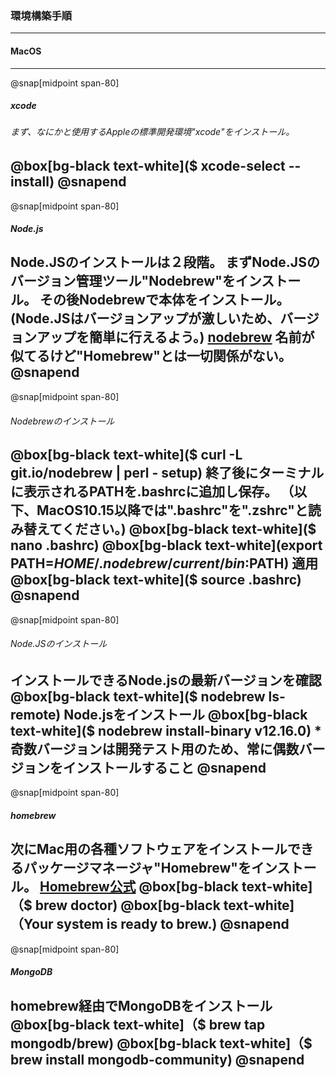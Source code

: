 ### 環境構築手順
---
#### MacOS
---
@snap[midpoint span-80]
##### xcode
###### まず、なにかと使用するAppleの標準開発環境"xcode"をインストール。
@box[bg-black text-white]($ xcode-select --install)
@snapend
---
@snap[midpoint span-80]
##### Node.js
Node.JSのインストールは２段階。
まずNode.JSのバージョン管理ツール"Nodebrew"をインストール。
その後Nodebrewで本体をインストール。
(Node.JSはバージョンアップが激しいため、バージョンアップを簡単に行えるよう。)
[nodebrew](https://github.com/hokaccha/nodebrew)
名前が似てるけど"Homebrew"とは一切関係がない。
@snapend
---
@snap[midpoint span-80]
###### Nodebrewのインストール
@box[bg-black text-white]($ curl -L git.io/nodebrew | perl - setup)
終了後にターミナルに表示されるPATHを.bashrcに追加し保存。
（以下、MacOS10.15以降では".bashrc"を".zshrc"と読み替えてください。)
@box[bg-black text-white]($ nano .bashrc)
@box[bg-black text-white](export PATH=$HOME/.nodebrew/current/bin:$PATH)
適用
@box[bg-black text-white]($ source .bashrc)
@snapend
---
@snap[midpoint span-80]
###### Node.JSのインストール
インストールできるNode.jsの最新バージョンを確認 
@box[bg-black text-white]($ nodebrew ls-remote)
Node.jsをインストール
@box[bg-black text-white]($ nodebrew install-binary v12.16.0)
*奇数バージョンは開発テスト用のため、常に偶数バージョンをインストールすること 
@snapend
---
@snap[midpoint span-80]
##### homebrew
次にMac用の各種ソフトウェアをインストールできるパッケージマネージャ"Homebrew"をインストール。
[Homebrew公式](https://brew.sh/index_ja)
@box[bg-black text-white]（$ brew doctor)
@box[bg-black text-white]（Your system is ready to brew.)
@snapend
---
@snap[midpoint span-80]
##### MongoDB
homebrew経由でMongoDBをインストール
@box[bg-black text-white]（$ brew tap mongodb/brew)
@box[bg-black text-white]（$ brew install mongodb-community)
@snapend
---
